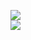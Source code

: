 [![](https://img.shields.io/badge/Made%20With-Github%20Spray-lightgrey.svg?style=for-the-badge&logo=github)](https://github.com/Annihil/github-spray#22979)  
[![](https://i.imgur.com/2DrTn0Z.gif)](https://github.com/Annihil/github-spray)